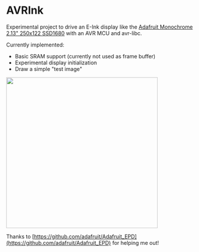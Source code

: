 # AVRInk

Experimental project to drive an E-Ink display like the 
[Adafruit Monochrome 2.13" 250x122 SSD1680](https://www.adafruit.com/product/4197)
with an AVR MCU and avr-libc.  

Currently implemented:

* Basic SRAM support (currently not used as frame buffer)
* Experimental display initialization
* Draw a simple "test image"

<img src="https://luniks.net/other/AVRInk-02.jpg" height="405"/>

Thanks to [https://github.com/adafruit/Adafruit_EPD](https://github.com/adafruit/Adafruit_EPD)
for helping me out!
